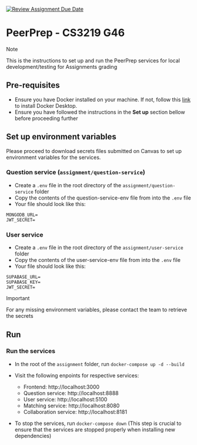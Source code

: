 [![Review Assignment Due Date](https://classroom.github.com/assets/deadline-readme-button-24ddc0f5d75046c5622901739e7c5dd533143b0c8e959d652212380cedb1ea36.svg)](https://classroom.github.com/a/6BOvYMwN)

# PeerPrep - CS3219 G46

> [!NOTE]
> This is the instructions to set up and run the PeerPrep services for local development/testing for Assignments grading

## Pre-requisites

- Ensure you have Docker installed on your machine. If not, follow this [link](https://docs.docker.com/desktop/install/mac-install/) to install Docker Desktop.
- Ensure you have followed the instructions in the **Set up** section bellow before proceeding further

## Set up environment variables

Please proceed to download secrets files submitted on Canvas to set up environment variables for the services.

### Question service (`assignment/question-service`)

- Create a `.env` file in the root directory of the `assignment/question-service` folder
- Copy the contents of the question-service-env file from into the `.env` file
- Your file should look like this:

```
MONGODB_URL=
JWT_SECRET=
```

### User service

- Create a `.env` file in the root directory of the `assignment/user-service` folder
- Copy the contents of the user-service-env file from into the `.env` file
- Your file should look like this:

```
SUPABASE_URL=
SUPABASE_KEY=
JWT_SECRET=
```

> [!IMPORTANT]
> For any missing environment variables, please contact the team to retrieve the secrets

## Run

### Run the services

- In the root of the `assignment` folder, run `docker-compose up -d --build`

- Visit the following enpoints for respective services:

  - Frontend: http://localhost:3000
  - Question service: http://localhost:8888
  - User service: http://localhost:5100
  - Matching service: http://localhost:8080
  - Collaboration service: http://localhost:8181

- To stop the services, run `docker-compose down` (This step is crucial to ensure that the services are stopped properly when installing new dependencies)
